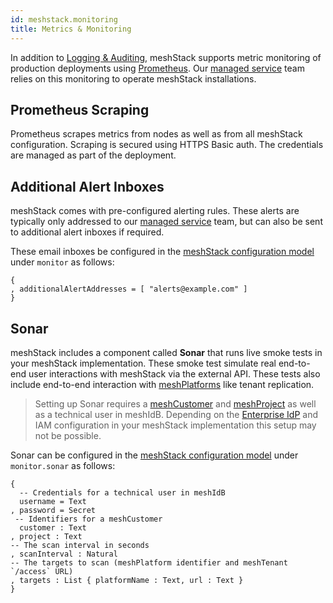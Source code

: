 ```yaml
---
id: meshstack.monitoring
title: Metrics & Monitoring
---
```


In addition to [Logging & Auditing](./meshstack.logging.md), meshStack supports metric monitoring of production
deployments using [Prometheus](https://prometheus.io/). Our [managed service](meshstack.managed-service.md) team
relies on this monitoring to operate meshStack installations.

## Prometheus Scraping

Prometheus scrapes metrics from nodes as well as from all meshStack configuration.
Scraping is secured using HTTPS Basic auth. The credentials are managed as part of the deployment.

## Additional Alert Inboxes

meshStack comes with pre-configured alerting rules. These alerts are typically only addressed to our [managed service](meshstack.managed-service.md) team, but can also be sent to additional alert inboxes if required.

These email inboxes be configured in the [meshStack configuration model](meshstack.configuration.md) under `monitor` as follows:

```dhall
{
, additionalAlertAddresses = [ "alerts@example.com" ]
}
```


## Sonar

meshStack includes a component called **Sonar** that runs live smoke tests in your meshStack implementation.
These smoke test simulate real end-to-end user interactions with meshStack via the external API.
These tests also include end-to-end interaction with [meshPlatforms](meshcloud.platform-location.md) like tenant replication.

> Setting up Sonar requires a [meshCustomer](meshcloud.customer.md) and [meshProject](meshcloud.project.md) as well as a technical user in meshIdB.
> Depending on the [Enterprise IdP](meshstack.identity-federation.md) and IAM configuration in your
> meshStack implementation this setup may not be possible.

Sonar can be configured in the [meshStack configuration model](meshstack.configuration.md) under `monitor.sonar` as follows:

```dhall
{
  -- Credentials for a technical user in meshIdB
  username = Text
, password = Secret
 -- Identifiers for a meshCustomer
  customer : Text
, project : Text
-- The scan interval in seconds
, scanInterval : Natural
-- The targets to scan (meshPlatform identifier and meshTenant `/access` URL)
, targets : List { platformName : Text, url : Text }
}
```
